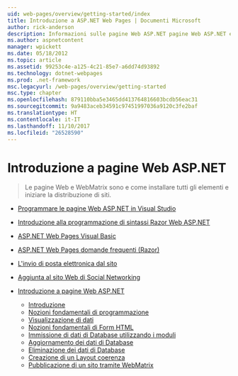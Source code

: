 ```yaml
---
uid: web-pages/overview/getting-started/index
title: Introduzione a ASP.NET Web Pages | Documenti Microsoft
author: rick-anderson
description: Informazioni sulle pagine Web ASP.NET pagine Web ASP.NET e la nuova sintassi Razor forniscono un modo rapido, accessibile e semplice per combinare codice lato server con HTML t...
ms.author: aspnetcontent
manager: wpickett
ms.date: 05/18/2012
ms.topic: article
ms.assetid: 99253c4e-a125-4c21-85e7-a6dd74d93892
ms.technology: dotnet-webpages
ms.prod: .net-framework
msc.legacyurl: /web-pages/overview/getting-started
msc.type: chapter
ms.openlocfilehash: 879110bba5e3465dd413764816603bcdb56eac31
ms.sourcegitcommit: 9a9483aceb34591c97451997036a9120c3fe2baf
ms.translationtype: HT
ms.contentlocale: it-IT
ms.lasthandoff: 11/10/2017
ms.locfileid: "26528590"
---
```

<a name="getting-started-with-aspnet-web-pages"></a>Introduzione a pagine Web ASP.NET
====================
> Le pagine Web e WebMatrix sono e come installare tutti gli elementi e iniziare la distribuzione di siti.


- [Programmare le pagine Web ASP.NET in Visual Studio](program-asp-net-web-pages-in-visual-studio.md)
- [Introduzione alla programmazione di sintassi Razor Web ASP.NET](introducing-razor-syntax-c.md)
- [ASP.NET Web Pages Visual Basic](introducing-razor-syntax-vb.md)
- [ASP.NET Web Pages domande frequenti (Razor)](aspnet-web-pages-razor-faq.md)
- [L'invio di posta elettronica dal sito](11-adding-email-to-your-web-site.md)
- [Aggiunta al sito Web di Social Networking](13-adding-social-networking-to-your-web-site.md)
- [Introduzione a pagine Web ASP.NET](introducing-aspnet-web-pages-2/index.md)

    - [Introduzione](introducing-aspnet-web-pages-2/getting-started.md)
    - [Nozioni fondamentali di programmazione](introducing-aspnet-web-pages-2/intro-to-web-pages-programming.md)
    - [Visualizzazione di dati](introducing-aspnet-web-pages-2/displaying-data.md)
    - [Nozioni fondamentali di Form HTML](introducing-aspnet-web-pages-2/form-basics.md)
    - [Immissione di dati di Database utilizzando i moduli](introducing-aspnet-web-pages-2/entering-data.md)
    - [Aggiornamento dei dati di Database](introducing-aspnet-web-pages-2/updating-data.md)
    - [Eliminazione dei dati di Database](introducing-aspnet-web-pages-2/deleting-data.md)
    - [Creazione di un Layout coerenza](introducing-aspnet-web-pages-2/layouts.md)
    - [Pubblicazione di un sito tramite WebMatrix](introducing-aspnet-web-pages-2/publishing.md)
